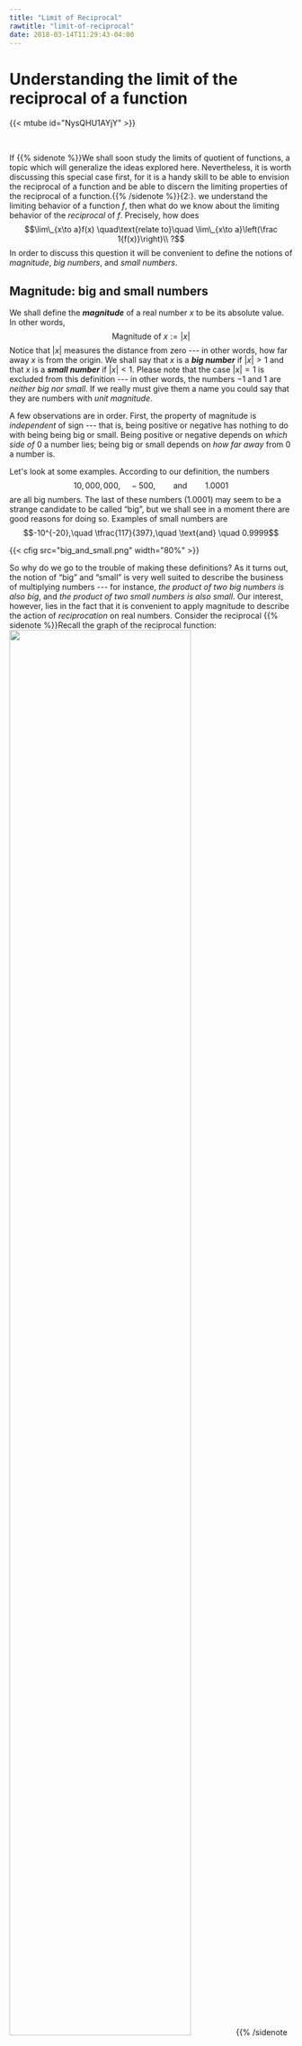 ```yaml
---
title: "Limit of Reciprocal"
rawtitle: "limit-of-reciprocal"
date: 2018-03-14T11:29:43-04:00
---
```


# Understanding the limit of the reciprocal of a function

{{< mtube id="NysQHU1AYjY" >}}

<br>

If 
{{% sidenote %}}We shall soon study the limits of quotient of functions, a topic which will generalize the ideas explored here. Nevertheless, it is worth discussing this special case first, for it is a handy skill to be able to envision the reciprocal of a function and be able to discern the limiting properties of the reciprocal of a function.{{% /sidenote %}}{2:}.
we understand the limiting behavior of a function $f$, then what do we know about the limiting behavior of the _reciprocal_  of $f$. Precisely, how does 
$$\lim\_{x\to a}f(x) \quad\text{relate to}\quad \lim\_{x\to a}\left(\frac 1{f(x)}\right)\\ ?$$
In order to discuss this question it will be convenient to define the notions of _magnitude_, _big numbers_, and _small numbers_.

## Magnitude: big and small numbers

We shall define the ***magnitude*** of a real number $x$ to be its absolute value. In other words, 
$$\textsf{Magnitude of }x := |x|$$
Notice that $|x|$ measures the distance from zero --- in other words, how far away $x$ is from the origin. We shall say that $x$ is a ***big number*** if $|x|>1$ and that $x$ is a ***small number*** if $|x|<1$. Please note that the case $|x|=1$ is excluded from this definition --- in other words, the numbers $-1$ and $1$ are _neither big nor small_. If we really must give them a name you could say that they are numbers with _unit magnitude_. 

A few observations are in order. First, the property of magnitude is _independent_ of sign --- that is, being positive or negative has nothing to do with being being big or small. Being positive or negative depends on _which side of_ $0$ a number lies; being big or small depends on _how far away_ from $0$ a number is.

Let's look at some examples. According to our definition, the numbers 
$$10,000,000,\quad -500,\qquad \text{and}\qquad 1.0001$$
are all big numbers. The last of these numbers ($1.0001$) may seem to be a strange candidate to be called “big”, but we shall see in a moment there are good reasons for doing so. Examples of small numbers are 
$$-10^{-20},\quad \tfrac{117}{397},\quad \text{and} \quad 0.9999$$

{{< cfig src="big_and_small.png" width="80%" >}}

So why do we go to the trouble of making these definitions? As it turns out, the notion of “big” and “small” is very well suited to describe the business of multiplying numbers --- for instance, _the product of two big numbers is also big_, and _the product of two small numbers is also small_. Our interest, however, lies in the fact that it is convenient to apply magnitude to describe the action of _reciprocation_ on real numbers. Consider the reciprocal 
{{% sidenote %}}Recall the graph of the reciprocal function:<br><img src="/img/limit-of-reciprocal/reciprocal_graph.png" width="80%">{{% /sidenote %}}.
function 
$$f(x) = \frac 1x$$
By simply looking at the graph one can convince oneself of some useful principles --- for example, the _reciprocal of a small positive number is a big positive number_

{{< cfig src="one_over_small_eq_big.png" width="80%" >}} 

Similarly, the _reciprocal of a big positive number is a small positive number_

{{< cfig src="one_over_big_eq_small.png" width="95%" >}} 

The “negative” versions of these facts are also true: _the reciprocal of a big negative number is a small negative number, and the reciprocal of a small negative number is a big negative number_

{{< cfig src="one_over_for_negatives.png" width="95%" >}}


{{< testdrive >}}